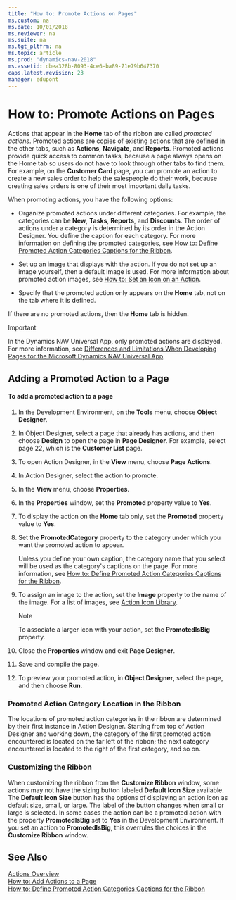 ```yaml
---
title: "How to: Promote Actions on Pages"
ms.custom: na
ms.date: 10/01/2018
ms.reviewer: na
ms.suite: na
ms.tgt_pltfrm: na
ms.topic: article
ms.prod: "dynamics-nav-2018"
ms.assetid: dbea328b-8093-4ce6-ba89-71e79b647370
caps.latest.revision: 23
manager: edupont
---
```

# How to: Promote Actions on Pages
Actions that appear in the **Home** tab of the ribbon are called *promoted actions*. Promoted actions are copies of existing actions that are defined in the other tabs, such as **Actions**, **Navigate**, and **Reports**. Promoted actions provide quick access to common tasks, because a page always opens on the Home tab so users do not have to look through other tabs to find them. For example, on the **Customer Card** page, you can promote an action to create a new sales order to help the salespeople do their work, because creating sales orders is one of their most important daily tasks.  
  
 When promoting actions, you have the following options:  
  
-   Organize promoted actions under different categories. For example, the categories can be **New**, **Tasks**, **Reports**, and **Discounts**. The order of actions under a category is determined by its order in the Action Designer.  You define the caption for each category. For more information on defining the promoted categories, see [How to: Define Promoted Action Categories Captions for the Ribbon](How-to--Define-Promoted-Action-Categories-Captions-for-the-Ribbon.md).  
  
-   Set up an image that displays with the action. If you do not set up an image yourself, then a default image is used. For more information about promoted action images, see [How to: Set an Icon on an Action](How-to--Set-an-Icon-on-an-Action.md).  
  
-   Specify that the promoted action only appears on the **Home** tab, not on the tab where it is defined.  
  
 If there are no promoted actions, then the **Home** tab is hidden.  
  
> [!IMPORTANT]  
>  In the Dynamics NAV Universal App, only promoted actions are displayed. For more information, see [Differences and Limitations When Developing Pages for the Microsoft Dynamics NAV Universal App](Differences-and-Limitations-When-Developing-Pages-for-the-Microsoft-Dynamics-NAV-Universal-App.md).  
  
## Adding a Promoted Action to a Page  
  
#### To add a promoted action to a page  
  
1.  In the Development Environment, on the **Tools** menu, choose **Object Designer**.  
  
2.  In Object Designer, select a page that already has actions, and then choose **Design** to open the page in **Page Designer**. For example, select page 22, which is the **Customer List** page.  
  
3.  To open Action Designer, in the **View** menu, choose **Page Actions**.  
  
4.  In Action Designer, select the action to promote.  
  
5.  In the **View** menu, choose **Properties**.  
  
6.  In the **Properties** window, set the **Promoted** property value to **Yes**.  
  
7.  To display the action on the **Home** tab only, set the **Promoted** property value to **Yes**.  
  
8.  Set the **PromotedCategory** property to the category under which you want the promoted action to appear.  
  
     Unless you define your own caption, the category name that you select will be used as the category's captions on the page. For more information, see [How to: Define Promoted Action Categories Captions for the Ribbon](How-to--Define-Promoted-Action-Categories-Captions-for-the-Ribbon.md).  
  
9. To assign an image to the action, set the **Image** property to the name of the image. For a list of images, see [Action Icon Library](Action-Icon-Library.md).  
  
    > [!NOTE]  
    >  To associate a larger icon with your action, set the **PromotedIsBig** property.  
  
10. Close the **Properties** window and exit **Page Designer**.  
  
11. Save and compile the page.  
  
12. To preview your promoted action, in **Object Designer**, select the page, and then choose **Run**.  
  
###  <a name="CategoryLocation"></a> Promoted Action Category Location in the Ribbon  
 The locations of promoted action categories in the ribbon are determined by their first instance in Action Designer. Starting from top of Action Designer and working down, the category of the first promoted action encountered is located on the far left of the ribbon; the next category encountered is located to the right of the first category, and so on.  
  
### Customizing the Ribbon  
 When customizing the ribbon from the **Customize Ribbon** window, some actions may not have the sizing button labeled **Default Icon Size** available. The **Default Icon Size** button has the options of displaying an action icon as default size, small, or large. The label of the button changes when small or large is selected. In some cases the action can be a promoted action with the property **PromotedIsBig** set to **Yes** in the Development Environment. If you set an action to **PromotedIsBig**, this overrules the choices in the **Customize Ribbon** window.  
  
## See Also  
 [Actions Overview](Actions-Overview.md)   
 [How to: Add Actions to a Page](How-to--Add-Actions-to-a-Page.md)   
 [How to: Define Promoted Action Categories Captions for the Ribbon](How-to--Define-Promoted-Action-Categories-Captions-for-the-Ribbon.md)